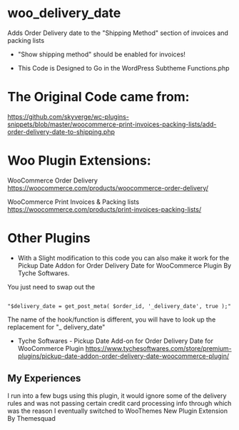 # woo_delivery_date

<p>Adds Order Delivery date to the "Shipping Method" section of invoices and packing lists</p>

* "Show shipping method" should be enabled for invoices!

* This Code is Designed to Go in the WordPress Subtheme Functions.php

# The Original Code came from:
https://github.com/skyverge/wc-plugins-snippets/blob/master/woocommerce-print-invoices-packing-lists/add-order-delivery-date-to-shipping.php

# Woo Plugin Extensions:

WooCommerce Order Delivery
https://woocommerce.com/products/woocommerce-order-delivery/

WooCommerce Print Invoices & Packing lists
https://woocommerce.com/products/print-invoices-packing-lists/

# Other Plugins

* With a Slight modification to this code you can also make it work for the Pickup Date Addon for Order Delivery Date for WooCommerce Plugin By Tyche Softwares.

You just need to swap out the

```

"$delivery_date = get_post_meta( $order_id, '_delivery_date', true );"
```
The name of the hook/function is different, you will have to look up the replacement for "_ delivery_date"

* Tyche Softwares - Pickup Date Add-on for Order Delivery Date for WooCommerce Plugin https://www.tychesoftwares.com/store/premium-plugins/pickup-date-addon-order-delivery-date-woocommerce-plugin/

## My Experiences

I run into a few bugs using this plugin, it would ignore some of the delivery rules and was not passing certain credit card processing info through which was the reason I eventually switched to WooThemes New Plugin Extension By Themesquad 
